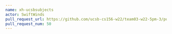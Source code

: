 ```yaml
---
name: xh-ucsbsubjects
actor: SwiftWinds
pull_request_url: https://github.com/ucsb-cs156-w22/team03-w22-5pm-3/pull/50
pull_request_num: 50
---
```


